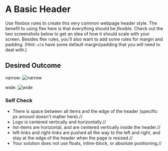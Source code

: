# A Basic Header

Use flexbox rules to create this very common webpage header style. The benefit to using flex here is that everything should be _flexible_. Check out the two screenshots below to get an idea of how it should scale with your screen. Besides flex rules, you'll also want to add some rules for margin and padding. (Hint: `ul`s have some default margin/padding that you will need to deal with.)

## Desired Outcome

narrow:
![narrow](./desired-outcome-narrow.png)

wide: 
![wide](./desired-outcome-wide.png)

### Self Check
- There is space between all items and the edge of the header (specific px amount doesn't matter here).//
- Logo is centered vertically and horizontally.//
- list-items are horizontal, and are centered vertically inside the header.//
- left-links and right-links are pushed all the way to the left and right, and stay at the edge of the header when the page is resized.//
- Your solution does not use floats, inline-block, or absolute positioning.//